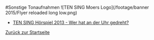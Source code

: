 #Sonstige Tonaufnahmen
![TEN SING Moers Logo](/footage/banner 2015/Flyer reloaded long low.png)

* [TEN SING Hörspiel 2013 - Wer hat an der Uhr gedreht?](https://www.dropbox.com/s/fous4cburrvicx2/TenSing-Hoerspiel2013-Komplett.mp3?dl=0)

[Zurück zur Startseite](../../Linkliste.md)
